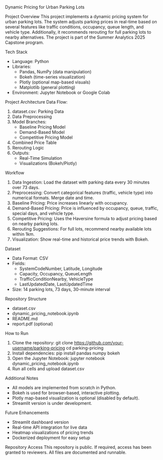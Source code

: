 Dynamic Pricing for Urban Parking Lots

Project Overview
This project implements a dynamic pricing system for urban parking lots. The system adjusts parking prices in real-time based on several features like traffic conditions, occupancy, queue length, and vehicle type. Additionally, it recommends rerouting for full parking lots to nearby alternatives. The project is part of the Summer Analytics 2025 Capstone program.

Tech Stack
- Language: Python
- Libraries:
  - Pandas, NumPy (data manipulation)
  - Bokeh (time-series visualization)
  - Plotly (optional map-based visuals)
  - Matplotlib (general plotting)
- Environment: Jupyter Notebook or Google Colab

Project Architecture
Data Flow:
1. dataset.csv: Parking Data
2. Data Preprocessing
3. Model Branches:
   - Baseline Pricing Model
   - Demand-Based Model
   - Competitive Pricing Model
4. Combined Price Table
5. Rerouting Logic
6. Outputs:
   - Real-Time Simulation
   - Visualizations (Bokeh/Plotly)

Workflow
1. Data Ingestion: Load the dataset with parking data every 30 minutes over 73 days.
2. Preprocessing: Convert categorical features (traffic, vehicle type) into numerical formats. Merge date and time.
3. Baseline Pricing: Price increases linearly with occupancy.
4. Demand-Based Pricing: Price is influenced by occupancy, queue, traffic, special days, and vehicle type.
5. Competitive Pricing: Uses the Haversine formula to adjust pricing based on nearby parking lots.
6. Rerouting Suggestions: For full lots, recommend nearby available lots within 1km.
7. Visualization: Show real-time and historical price trends with Bokeh.

Dataset
- Data Format: CSV
- Fields:
  - SystemCodeNumber, Latitude, Longitude
  - Capacity, Occupancy, QueueLength
  - TrafficConditionNearby, VehicleType
  - LastUpdatedDate, LastUpdatedTime
- Size: 14 parking lots, 73 days, 30-minute interval

Repository Structure
- dataset.csv
- dynamic_pricing_notebook.ipynb
- README.md
- report.pdf (optional)

How to Run
1. Clone the repository:
   git clone https://github.com/your-username/parking-pricing
   cd parking-pricing
2. Install dependencies:
   pip install pandas numpy bokeh
3. Open the Jupyter Notebook:
   jupyter notebook dynamic_pricing_notebook.ipynb
4. Run all cells and upload dataset.csv

Additional Notes
- All models are implemented from scratch in Python.
- Bokeh is used for browser-based, interactive plotting.
- Plotly map-based visualization is optional (disabled by default).
- Streamlit version is under development.

Future Enhancements
- Streamlit dashboard version
- Real-time API integration for live data
- Heatmap visualizations of pricing trends
- Dockerized deployment for easy setup



Repository Access
This repository is public. If required, access has been granted to reviewers. All files are documented and runnable.
